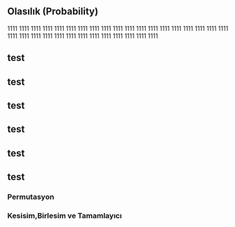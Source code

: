 
## Olasılık (Probability)
1111
1111
1111
1111
1111
1111
1111
1111
1111
1111
1111
1111
1111
1111
1111
1111
1111
1111
1111
1111
1111
1111
1111
1111
1111
1111
1111
1111
1111
1111
1111
1111
## test
## test
## test
## test

## test
## test
### Permutasyon
### Kesisim,Birlesim ve Tamamlayıcı
